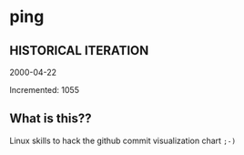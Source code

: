 # ping

## HISTORICAL ITERATION
2000-04-22

Incremented: 1055

## What is this?? 
Linux skills to hack the github commit visualization chart `;-)`
